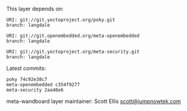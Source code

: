 This layer depends on:

    URI: git://git.yoctoproject.org/poky.git
    branch: langdale

    URI: git://git.openembedded.org/meta-openembedded
    branch: langdale

    URI: git://git.yoctoproject.org/meta-security.git
    branch: langdale

Latest commits:

    poky 74c92e38c7
    meta-openembedded c354f9277
    meta-security 2aa48e6

meta-wandboard layer maintainer: Scott Ellis <scott@jumpnowtek.com>
